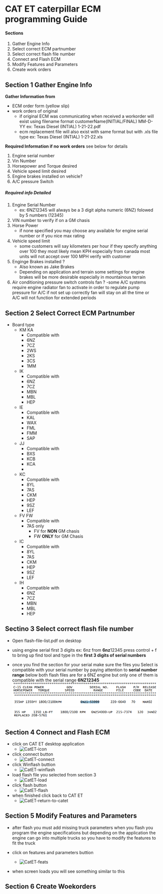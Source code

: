 # CAT ET caterpillar ECM programming Guide

#### Sections
1. Gather Engine Info
2. Select correct ECM partnumber
3. Select correct flash file number
4. Connect and Flash ECM
5. Modify Features and Parameters
6. Create work orders


## Section 1 Gather Engine Info

**Gather Information from**
  - ECM order form (yellow slip)
  - work orders of original
    - if original ECM was communicating when received a
       workorder will exist using filename format customerName(INITIAL/FINAL) MM-D-YY
       ex: Texas Diesel (INTIAL) 1-21-22.pdf
    - ecm replacement file will also exist with same format but with .xls file type
       ex: Texas Diesel (INTIAL) 1-21-22.xls   

**Required Information if no work orders** see below for details
1. Engine serial number
2. Vin Number
3. Horsepower and Torque desired
4. Vehicle speed limit desired
5. Engine brakes installed on vehicle?
6. A/C pressure Switch


##### Required info Detailed
1. Engine Serial Number
   - ex: 6NZ12345 will always be a 3 digit alpha numeric (6NZ) folowed by 5 numbers (12345)
2. VIN number to verify if on a GM chasis
3. Horse Power
    - if none specified you may choose any available for engine serial number or if you nice max rating
4. Vehicle speed limit
    - some customers will say kilometers per hour
      if they specify anything over 100 they most likely mean KPH especially from canada
      most units will not accept over 100 MPH verify with customer
5. Enginge Brakes installed ?
    - Also known as Jake Brakes
    - Depending on application and terrain
    some settings for engine brakes will be more desirable especially in mountainous terrain
6. Air conditioning pressure switch controls fan ?
    -some A/C systems require engine radiator fan to activate in order to regulate pump pressure for A/C
     if not set up correctly fan will stay on all the time or A/C will not function for extended periods



## Section 2 Select Correct ECM Partnumber
  - Board type
    - KM KA
      - Compatible with
      - 6NZ
      - 7CZ
      - 2WS
      - 2KS
      - 3CS
      - 1MM
    - IK
      - Compatible with
      - 6NZ
      - 7CZ
      - MBN
      - MBL
      - HEP
    - IE
      - Compatible with
      - KAL
      - WAX
      - FML
      - FMM
      - SAP
    - JJ
      - Compatible with
      - BXS
      - KCB
      - KCA
      -
    - KC
      - Compatible with
      - 8YL
      - 7AS
      - CKM
      - HEP
      - 9SZ
      - LEF
    - FV FW
      - Compatible with
      - 7AS only
        - FV for **NON** GM chasis
        - FW **ONLY** for GM Chasis
    - IC
      - Compatible with
      - 8YL
      - 7AS
      - CKM
      - HEP
      - 9SZ
      - LEF
    - IH
      - Compatible with
      - 6NZ
      - 7CZ
      - MBN
      - MBL
      - HEP
## Sectino 3 Select correct flash file number
  - Open flash-file-list.pdf on desktop
  - using engine serial first 3 digits ex: 6nz from **6nz**12345 press control + f
    to bring up find tool and type in the **first 3 digits of serial numbers**

  - once you find the section for your serial make sure the files you Select
    is compatible with your serial number by paying attention to **serial number range**
    below both flash files are for a 6NZ engine but only one of them is compatible with
    the serial range **6NZ12345**
    ![flash-heading](images/flash-header.png)
    ![6nz-range1](images/6nz-range1.png)
    ![6nz-range2](images/6nz-range2.png)

## Section 4 Connect and Flash ECM
  - click on CAT ET desktop application
      - ![CatET-icon](#)
  - click connect button
      - ![CatET-connect](#)
  - click Winflash buttion
      - ![CatET-winflash](#)
  - load flash file you selected from section 3
      - ![CatET-load](#)
  - click flash button
      - ![CatET-flash](#)
  - when finished click back to CAT ET
      - ![CatET-return-to-catet](#)
## Section 5 Modify Features and Parameters
  - after flash you must add missing truck parameters when you flash you program the engine specifications
    but depending on the application the engine can go into multiple trucks so you have to modify the features
    to fit the truck
  - click on features and parameters buttion
    - ![CatET-feats](#)

  - when screen loads you will see something similar to this 

## Section 6 Create Woekorders
